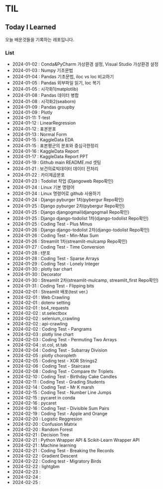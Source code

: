 # TIL
## Today I Learned

오늘 배운것들을 기록하는 레포입니다.

### List
- 2024-01-02 : Conda&PyCharm 가상환경 설정, Visual Studio 가상환경 설정
- 2024-01-03 : Numpy 기초문법
- 2024-01-04 : Pandas 기초문법, iloc vs loc 비교하기
- 2024-01-05 : Pandas 외부파일 읽기, loc 복기
- 2024-01-05 : 시각화1(matplotlib)
- 2024-01-08 : Pandas 데이터 병합
- 2024-01-08 : 시각화2(seaborn)
- 2024-01-09 : Pandas groupby
- 2024-01-09 : Plotly
- 2024-01-11: T-test
- 2024-01-12 : LinearRegression
- 2024-01-12 : 표본분포
- 2024-01-13 : Normal Form
- 2024-01-15 : KaggleData EDA
- 2024-01-15 : 표본평군의 분포와 중심극한정리
- 2024-01-16 : KaggleData Report
- 2024-01-17 : KaggleData Report PPT
- 2024-01-19 : Github main README.md 셋팅
- 2024-01-21 : 보건의료빅데이터 데이터 전처리
- 2024-01-22 : 카이제곱분포
- 2024-01-23 : Todolist 작업 (Djangoweb Repo확인)
- 2024-01-24 : Linux 기본 명령어
- 2024-01-24 : Linux 명령어로 github 사용하기
- 2024-01-24 : Django pyburger 1차(pybergur Repo확인)
- 2024-01-25 : Django pyburger 2차(pybergur Repo확인)
- 2024-01-25 : Django djangogmail(djangogmail Repo확인)
- 2024-01-25 : Django django-todolist 1차(django-todolist Repo확인)
- 2024-01-25 : Coding Test - Plus Minus
- 2024-01-26 : Django django-todolist 2차(django-todolist Repo확인)
- 2024-01-26 : Coding Test - Min-Max Sum
- 2024-01-26 : Streamlit 1차(streamlit-mulcamp Repo확인)
- 2024-01-27 : Coding Test - Time Conversion
- 2024-01-28 : t분포
- 2024-01-28 : Coding Test - Sparse Arrays
- 2024-01-29 : Coding Test - Lonely Integer
- 2024-01-30 : plotly bar chart
- 2024-01-30 : Decorator
- 2024-01-30 : Streamlit 2차(streamlit-mulcamp, streamlit_first Repo확인)
- 2024-01-31 : Coding Test - Flipping bits
- 2024-02-01 : Streamlit 배포(test ver.)
- 2024-02-01 : Web Crawling
- 2024-02-01 : dotenv setting
- 2024-02-01 : bs4_requests
- 2024-02-02 : st.selectbox
- 2024-02-02 : selenium_crawling
- 2024-02-02 : api-crawling
- 2024-02-02 : Coding Test - Pangrams
- 2024-02-03 : plotly line chart
- 2024-02-03 : Coding Test - Permuting Two Arrays
- 2024-02-04 : st.col, st.tab
- 2024-02-04 : Coding Test - Subarray Division
- 2024-02-05 : plotly choropleth
- 2024-02-05 : Coding test - XOR Strings2
- 2024-02-06 : Coding Test - Staircase
- 2024-02-08 : Coding Test - Compare thr Triplets
- 2024-02-10 : Coding Test - Birthday Cake Candles
- 2024-02-11 : Coding Test - Grading Students
- 2024-02-14 : Coding Test - Mr K marsh
- 2024-02-15 : Coding Test - Number Line Jumps
- 2024-02-15 : pycaret in conda
- 2024-02-16 : pycaret
- 2024-02-16 : Coding Test - Divisible Sum Pairs
- 2024-02-19 : Coding Test - Apple and Orange
- 2024-02-20 : Logistic Reggresion
- 2024-02-20 : Confusion Matrix
- 2024-02-20 : Random Forest
- 2024-02-21 : Decision Tree
- 2024-02-21 : Python Wrapper API & Scikit-Learn Wrapper API
- 2024-02-21 : Machine learning
- 2024-02-21 : Coding Test - Breaking the Records
- 2024-02-22 : Gradient Descent
- 2024-02-22 : Coding test - Migratory Birds
- 2024-02-22 : lightgbm
- 2024-02-23 :
- 2024-02-24 :
- 2024-02-25 : 
